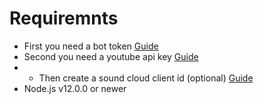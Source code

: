 # Requiremnts

+ First you need a bot token [Guide](https://discordjs.guide/preparations/setting-up-a-bot-application.html#creating-your-bot "Click!")
+ Second you need a youtube api key  [Guide](https://developers.google.com/youtube/v3/getting-started "Click!")
+ + Then create a sound cloud client id (optional) [Guide](https://github.com/zackradisic/node-soundcloud-downloader#client-id "Click!")
+ Node.js v12.0.0 or newer

